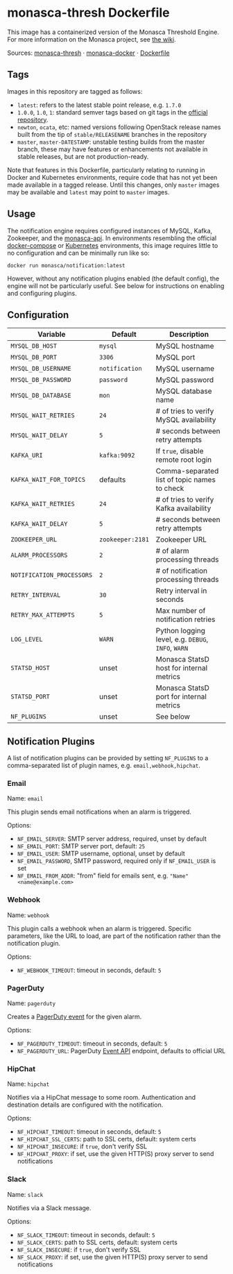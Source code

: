 monasca-thresh Dockerfile
===============================

This image has a containerized version of the Monasca Threshold Engine. For
more information on the Monasca project, see [the wiki][1].

Sources: [monasca-thresh][2] &middot; [monasca-docker][3] &middot; [Dockerfile][4]

Tags
----

Images in this repository are tagged as follows:

 * `latest`: refers to the latest stable point release, e.g. `1.7.0`
 * `1.0.0`, `1.0`, `1`: standard semver tags based on git tags in the
   [official repository][2].
 * `newton`, `ocata`, etc: named versions following OpenStack release names
   built from the tip of `stable/RELEASENAME` branches in the repository
 * `master`, `master-DATESTAMP`: unstable testing builds from the master branch,
   these may have features or enhancements not available in stable releases, but
   are not production-ready.

Note that features in this Dockerfile, particularly relating to running in
Docker and Kubernetes environments, require code that has not yet been made
available in a tagged release. Until this changes, only `master` images may be
available and `latest` may point to `master` images.

Usage
-----

The notification engine requires configured instances of MySQL, Kafka,
Zookeeper, and the [monasca-api][5]. In environments resembling the official
[docker-compose][3] or [Kubernetes][6] environments, this image requires little
to no configuration and can be minimally run like so:

    docker run monasca/notification:latest

However, without any notification plugins enabled (the default config), the
engine will not be particularly useful. See below for instructions on enabling
and configuring plugins.

Configuration
-------------

| Variable             | Default        | Description                              |
|----------------------|----------------|------------------------------------------|
| `MYSQL_DB_HOST`      | `mysql`        | MySQL hostname                           |
| `MYSQL_DB_PORT`      | `3306`         | MySQL port                               |
| `MYSQL_DB_USERNAME`  | `notification` | MySQL username                           |
| `MYSQL_DB_PASSWORD`  | `password`     | MySQL password                           |
| `MYSQL_DB_DATABASE`  | `mon`          | MySQL database name                      |
| `MYSQL_WAIT_RETRIES` | `24`           | # of tries to verify MySQL availability  |
| `MYSQL_WAIT_DELAY`   | `5`            | # seconds between retry attempts         |
| `KAFKA_URI`          | `kafka:9092`   | If `true`, disable remote root login     |
| `KAFKA_WAIT_FOR_TOPICS` | defaults    | Comma-separated list of topic names to check |
| `KAFKA_WAIT_RETRIES` | `24`           | # of tries to verify Kafka availability  |
| `KAFKA_WAIT_DELAY`   | `5`            | # seconds between retry attempts         |
| `ZOOKEEPER_URL`      | `zookeeper:2181` | Zookeeper URL                          |
| `ALARM_PROCESSORS`   | `2`            | # of alarm processing threads            |
| `NOTIFICATION_PROCESSORS` | `2`       | # of notification processing threads     |
| `RETRY_INTERVAL`     | `30`           | Retry interval in seconds                |
| `RETRY_MAX_ATTEMPTS` | `5`            | Max number of notification retries       |
| `LOG_LEVEL`          | `WARN`         | Python logging level, e.g. `DEBUG`, `INFO`, `WARN` |
| `STATSD_HOST`        | unset          | Monasca StatsD host for internal metrics |
| `STATSD_PORT`        | unset          | Monasca StatsD port for internal metrics |
| `NF_PLUGINS`         | unset          | See below                                |

Notification Plugins
--------------------

A list of notification plugins can be provided by setting `NF_PLUGINS` to a
comma-separated list of plugin names, e.g. `email,webhook,hipchat`.

### Email

Name: `email`

This plugin sends email notifications when an alarm is triggered.

Options:
 * `NF_EMAIL_SERVER`: SMTP server address, required, unset by default
 * `NF_EMAIL_PORT`: SMTP server port, default: `25`
 * `NF_EMAIL_USER`: SMTP username, optional, unset by default
 * `NF_EMAIL_PASSWORD`, SMTP password, required only if `NF_EMAIL_USER` is set
 * `NF_EMAIL_FROM_ADDR`: "from" field for emails sent, e.g.
   `"Name" <name@example.com>`

### Webhook

Name: `webhook`

This plugin calls a webhook when an alarm is triggered. Specific parameters,
like the URL to load, are part of the notification rather than the notification
plugin.

Options:
 * `NF_WEBHOOK_TIMEOUT`: timeout in seconds, default: `5`

### PagerDuty

Name: `pagerduty`

Creates a [PagerDuty event][7] for the given alarm.

Options:
 * `NF_PAGERDUTY_TIMEOUT`: timeout in seconds, default: `5`
 * `NF_PAGERDUTY_URL`: PagerDuty [Event API][7] endpoint, defaults to official
   URL

### HipChat

Name: `hipchat`

Notifies via a HipChat message to some room. Authentication and destination
details are configured with the notification.

Options:
 * `NF_HIPCHAT_TIMEOUT`: timeout in seconds, default: `5`
 * `NF_HIPCHAT_SSL_CERTS`: path to SSL certs, default: system certs
 * `NF_HIPCHAT_INSECURE`: if `true`, don't verify SSL
 * `NF_HIPCHAT_PROXY`: if set, use the given HTTP(S) proxy server to send
   notifications

### Slack

Name: `slack`

Notifies via a Slack message.

Options:
* `NF_SLACK_TIMEOUT`: timeout in seconds, default: `5`
* `NF_SLACK_CERTS`: path to SSL certs, default: system certs
* `NF_SLACK_INSECURE`: if `true`, don't verify SSL
* `NF_SLACK_PROXY`: if set, use the given HTTP(S) proxy server to send
  notifications


[1]: https://wiki.openstack.org/wiki/Monasca
[2]: https://github.com/openstack/monasca-thresh/
[3]: https://github.com/hpcloud-mon/monasca-docker/
[4]: https://github.com/hpcloud-mon/monasca-docker/blob/master/monasca-notification/Dockerfile
[5]: https://hub.docker.com/r/monasca/api/
[6]: https://github.com/hpcloud-mon/monasca-docker/blob/master/k8s/
[7]: https://v2.developer.pagerduty.com/docs/events-api
